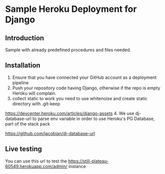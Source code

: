 # Sample Heroku Deployment for Django

## Introduction

Sample with already predefined procedures and files needed.

## Installation

1. Ensure that you have connected  your GitHub account as a deployment pipeline
2. Push your repository code having Django, 
otherwise if the repo is empty Heroku will complain.
3. collect static to work you need to use whitenoise and create static directory
with .git-keep

https://devcenter.heroku.com/articles/django-assets
4. We use dj-database-url to parse env variable in order to use Heroku's
PG Database, part of the stack pack

https://github.com/jacobian/dj-database-url

## Live testing

You can use this url to test the https://still-plateau-60549.herokuapp.com/admin/
instance
